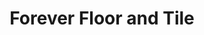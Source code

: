 ---
title: "Forever Floor and Tile"
url: /north-myrtle-beach/forever-floor-and-tile/
shop: flooring
---